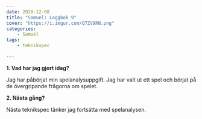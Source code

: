 ```yaml
---
date: 2020-12-08
title: "Samuel: Loggbok 9"
cover: "https://i.imgur.com/Q7ZV9RN.png"
categories: 
    - Samuel
tags:
    - teknikspec

---
```


**1. Vad har jag gjort idag?**

Jag har påbörjat min spelanalysuppgift. Jag har valt ut ett spel och börjat på de övergripande frågorna om spelet. 



**2. Nästa gång?**

Nästa teknikspec tänker jag fortsätta med spelanalysen.